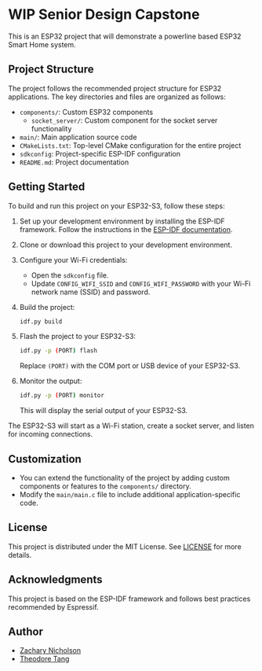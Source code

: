 # WIP Senior Design Capstone

This is an ESP32 project that will demonstrate a powerline based ESP32 Smart Home system.

## Project Structure

The project follows the recommended project structure for ESP32 applications. The key directories and files are organized as follows:

- `components/`: Custom ESP32 components
    - `socket_server/`: Custom component for the socket server functionality
- `main/`: Main application source code
- `CMakeLists.txt`: Top-level CMake configuration for the entire project
- `sdkconfig`: Project-specific ESP-IDF configuration
- `README.md`: Project documentation

## Getting Started

To build and run this project on your ESP32-S3, follow these steps:

1. Set up your development environment by installing the ESP-IDF framework. Follow the instructions in the [ESP-IDF documentation](https://docs.espressif.com/projects/esp-idf/en/latest/esp32/get-started/index.html).

2. Clone or download this project to your development environment.

3. Configure your Wi-Fi credentials:
    - Open the `sdkconfig` file.
    - Update `CONFIG_WIFI_SSID` and `CONFIG_WIFI_PASSWORD` with your Wi-Fi network name (SSID) and password.

4. Build the project:
    ```bash
    idf.py build
    ```

5. Flash the project to your ESP32-S3:
    ```bash
    idf.py -p (PORT) flash
    ```
   Replace `(PORT)` with the COM port or USB device of your ESP32-S3.

6. Monitor the output:
    ```bash
    idf.py -p (PORT) monitor
    ```
   This will display the serial output of your ESP32-S3.

The ESP32-S3 will start as a Wi-Fi station, create a socket server, and listen for incoming connections.

## Customization

- You can extend the functionality of the project by adding custom components or features to the `components/` directory.
- Modify the `main/main.c` file to include additional application-specific code.

## License

This project is distributed under the MIT License. See [LICENSE](LICENSE) for more details.

## Acknowledgments

This project is based on the ESP-IDF framework and follows best practices recommended by Espressif.

## Author

- [Zachary Nicholson](https://github.com/znicholson17)
- [Theodore Tang](https://github.com/leunknown)
